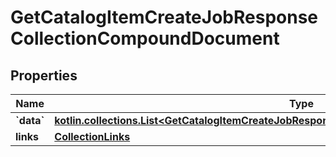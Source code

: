 
# GetCatalogItemCreateJobResponseCollectionCompoundDocument

## Properties
| Name | Type | Description | Notes |
| ------------ | ------------- | ------------- | ------------- |
| **&#x60;data&#x60;** | [**kotlin.collections.List&lt;GetCatalogItemCreateJobResponseCollectionCompoundDocumentDataInner&gt;**](GetCatalogItemCreateJobResponseCollectionCompoundDocumentDataInner.md) |  |  |
| **links** | [**CollectionLinks**](CollectionLinks.md) |  |  [optional] |



